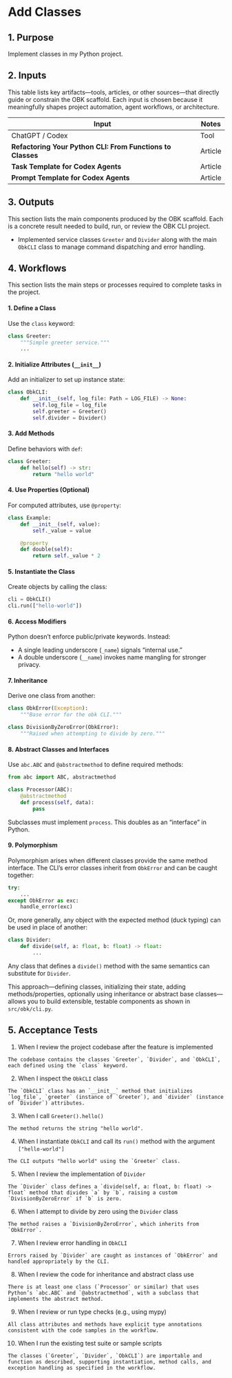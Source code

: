 <?xml version="1.0" encoding="UTF-8"?>
<gsl-prompt id="20250730T062755-0400" type="feat">
<gsl-header>

# Add Classes
</gsl-header>
<gsl-block>
<gsl-purpose>
<gsl-title>

## 1.  Purpose
</gsl-title>
<gsl-description>

Implement classes in my Python project.   
</gsl-description>
</gsl-purpose>
<gsl-inputs>
<gsl-title>

## 2. Inputs
</gsl-title>
<gsl-description>

This table lists key artifacts—tools, articles, or other sources—that directly guide or constrain the OBK scaffold. Each input is chosen because it meaningfully shapes project automation, agent workflows, or architecture.

| Input | Notes |
| --- | --- |
| ChatGPT / Codex | Tool |
| **Refactoring Your Python CLI: From Functions to Classes** | Article |
| **Task Template for Codex Agents** | Article |
| **Prompt Template for Codex Agents** | Article |

</gsl-description>
</gsl-inputs>

<gsl-outputs>
<gsl-title>

## 3. Outputs
</gsl-title>
<gsl-description>

This section lists the main components produced by the OBK scaffold. Each is a concrete result needed to build, run, or review the OBK CLI project.

* Implemented service classes `Greeter` and `Divider` along with the main `ObkCLI` class to manage command dispatching and error handling.
</gsl-description>
</gsl-outputs>
<gsl-workflows>
<gsl-title>

## 4. Workflows
</gsl-title>
<gsl-description>

This section lists the main steps or processes required to complete tasks in the project.

#### 1. Define a Class

Use the `class` keyword:

```python
class Greeter:
    """Simple greeter service."""
    ...
```



#### 2. Initialize Attributes (`__init__`)

Add an initializer to set up instance state:

```python
class ObkCLI:
    def __init__(self, log_file: Path = LOG_FILE) -> None:
        self.log_file = log_file
        self.greeter = Greeter()
        self.divider = Divider()
```



#### 3. Add Methods

Define behaviors with `def`:

```python
class Greeter:
    def hello(self) -> str:
        return "hello world"
```



#### 4. Use Properties (Optional)

For computed attributes, use `@property`:

```python
class Example:
    def __init__(self, value):
        self._value = value

    @property
    def double(self):
        return self._value * 2
```



#### 5. Instantiate the Class

Create objects by calling the class:

```python
cli = ObkCLI()
cli.run(["hello-world"])
```



#### 6. Access Modifiers

Python doesn’t enforce public/private keywords. Instead:

* A single leading underscore (`_name`) signals “internal use.”
* A double underscore (`__name`) invokes name mangling for stronger privacy.



#### 7. Inheritance

Derive one class from another:

```python
class ObkError(Exception):
    """Base error for the obk CLI."""

class DivisionByZeroError(ObkError):
    """Raised when attempting to divide by zero."""
```



#### 8. Abstract Classes and Interfaces

Use `abc.ABC` and `@abstractmethod` to define required methods:

```python
from abc import ABC, abstractmethod

class Processor(ABC):
    @abstractmethod
    def process(self, data):
        pass
```

Subclasses must implement `process`. This doubles as an “interface” in Python.



#### 9. Polymorphism

Polymorphism arises when different classes provide the same method interface. The CLI’s error classes inherit from `ObkError` and can be caught together:

```python
try:
    ...
except ObkError as exc:
    handle_error(exc)
```

Or, more generally, any object with the expected method (duck typing) can be used in place of another:

```python
class Divider:
    def divide(self, a: float, b: float) -> float:
        ...
```

Any class that defines a `divide()` method with the same semantics can substitute for `Divider`.



This approach—defining classes, initializing their state, adding methods/properties, optionally using inheritance or abstract base classes—allows you to build extensible, testable components as shown in `src/obk/cli.py`.

</gsl-description>
</gsl-workflows>
<gsl-acceptance-tests>
<gsl-title>

## 5. Acceptance Tests
</gsl-title>
<gsl-acceptance-test id="1">
<gsl-performed-action>

1. When I review the project codebase after the feature is implemented
</gsl-performed-action>
<gsl-expected-result>

    The codebase contains the classes `Greeter`, `Divider`, and `ObkCLI`, each defined using the `class` keyword.
</gsl-expected-result>
</gsl-acceptance-test>

<gsl-acceptance-test id="2">
<gsl-performed-action>

2. When I inspect the `ObkCLI` class
</gsl-performed-action>
<gsl-expected-result>

    The `ObkCLI` class has an `__init__` method that initializes `log_file`, `greeter` (instance of `Greeter`), and `divider` (instance of `Divider`) attributes.
</gsl-expected-result>
</gsl-acceptance-test>

<gsl-acceptance-test id="3">
<gsl-performed-action>

3. When I call `Greeter().hello()`
</gsl-performed-action>
<gsl-expected-result>

    The method returns the string "hello world".
</gsl-expected-result>
</gsl-acceptance-test>

<gsl-acceptance-test id="4">
<gsl-performed-action>

4. When I instantiate `ObkCLI` and call its `run()` method with the argument `["hello-world"]`
</gsl-performed-action>
<gsl-expected-result>

    The CLI outputs "hello world" using the `Greeter` class.
</gsl-expected-result>
</gsl-acceptance-test>

<gsl-acceptance-test id="5">
<gsl-performed-action>

5. When I review the implementation of `Divider`
</gsl-performed-action>
<gsl-expected-result>

    The `Divider` class defines a `divide(self, a: float, b: float) -> float` method that divides `a` by `b`, raising a custom `DivisionByZeroError` if `b` is zero.
</gsl-expected-result>
</gsl-acceptance-test>

<gsl-acceptance-test id="6">
<gsl-performed-action>

6. When I attempt to divide by zero using the `Divider` class
</gsl-performed-action>
<gsl-expected-result>

    The method raises a `DivisionByZeroError`, which inherits from `ObkError`.
</gsl-expected-result>
</gsl-acceptance-test>

<gsl-acceptance-test id="7">
<gsl-performed-action>

7. When I review error handling in `ObkCLI`
</gsl-performed-action>
<gsl-expected-result>

    Errors raised by `Divider` are caught as instances of `ObkError` and handled appropriately by the CLI.
</gsl-expected-result>
</gsl-acceptance-test>

<gsl-acceptance-test id="8">
<gsl-performed-action>

8. When I review the code for inheritance and abstract class use
</gsl-performed-action>
<gsl-expected-result>

    There is at least one class (`Processor` or similar) that uses Python’s `abc.ABC` and `@abstractmethod`, with a subclass that implements the abstract method.
</gsl-expected-result>
</gsl-acceptance-test>

<gsl-acceptance-test id="9">
<gsl-performed-action>

9. When I review or run type checks (e.g., using mypy)
</gsl-performed-action>
<gsl-expected-result>

    All class attributes and methods have explicit type annotations consistent with the code samples in the workflow.
</gsl-expected-result>
</gsl-acceptance-test>

<gsl-acceptance-test id="10">
<gsl-performed-action>

10. When I run the existing test suite or sample scripts
</gsl-performed-action>
<gsl-expected-result>

    The classes (`Greeter`, `Divider`, `ObkCLI`) are importable and function as described, supporting instantiation, method calls, and exception handling as specified in the workflow.
</gsl-expected-result>
</gsl-acceptance-test>
</gsl-acceptance-tests>
</gsl-block>
</gsl-prompt>


